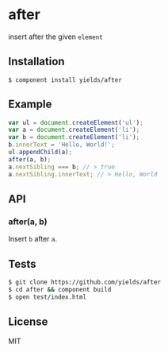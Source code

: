 
# after

  insert after the given `element`

## Installation

    $ component install yields/after

## Example

```js
var ul = document.createElement('ul');
var a = document.createElement('li');
var b = document.createElement('li');
b.innerText = 'Hello, World!';
ul.appendChild(a);
after(a, b);
a.nextSibling === b; // > true
a.nextSibling.innerText; // > Hello, World
```

## API

  ### after(a, b)

  Insert `b` after `a`.

## Tests

```bash
$ git clone https://github.com/yields/after
$ cd after && component build
$ open test/index.html
```

## License

  MIT
